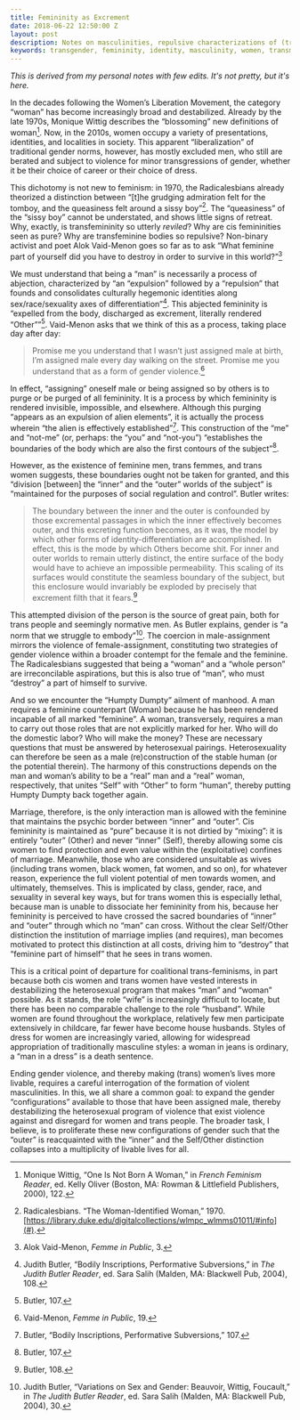 ```yaml
---
title: Femininity as Excrement
date: 2018-06-22 12:50:00 Z
layout: post
description: Notes on masculinities, repulsive characterizations of (trans)femininity, and potential springboards for coalitional feminist/trans activism.
keywords: transgender, femininity, identity, masculinity, women, transmisogyny, philosophy
---
```


*This is derived from my personal notes with few edits. It's not pretty, but it's here.*

In the decades following the Women’s Liberation Movement, the category “woman” has become increasingly broad and destabilized. Already by the late 1970s, Monique Wittig describes the “blossoming” new definitions of woman[^1]. Now, in the 2010s, women occupy a variety of presentations, identities, and localities in society. This apparent “liberalization” of traditional gender norms, however, has mostly excluded men, who still are berated and subject to violence for minor transgressions of gender, whether it be their choice of career or their choice of dress.

This dichotomy is not new to feminism: in 1970, the Radicalesbians already theorized a distinction between “[t]he grudging admiration felt for the tomboy, and the queasiness felt around a sissy boy”[^2]. The “queasiness” of the “sissy boy” cannot be understated, and shows little signs of retreat. Why, exactly, is transfemininity so utterly *reviled*? Why are cis femininities seen as pure? Why are transfeminine bodies so repulsive?  Non-binary activist and poet Alok Vaid-Menon goes so far as to ask “What feminine part of yourself did you have to destroy in order to survive in this world?”[^3]

We must understand that being a “man” is necessarily a process of abjection, characterized by “an “expulsion” followed by a “repulsion” that founds and consolidates culturally hegemonic identities along sex/race/sexuality axes of differentiation”[^4]. This abjected femininity is “expelled from the body, discharged as excrement, literally rendered “Other””[^5]. Vaid-Menon asks that we think of this as a process, taking place day after day:
> Promise me you understand that I wasn’t just assigned male at birth, I’m assigned male every day walking on the street. Promise me you understand that as a form of gender violence.[^6]

In effect, “assigning” oneself male or being assigned so by others is to purge or be purged of all femininity. It is a process by which femininity is rendered invisible, impossible, and elsewhere. Although this purging “appears as an expulsion of alien elements”, it is actually the process wherein “the alien is effectively established”[^7]. This construction of the “me” and “not-me” (or, perhaps: the “you” and “not-you”) “establishes the boundaries of the body which are also the first contours of the subject”[^8]. 

However, as the existence of feminine men, trans femmes, and trans women suggests, these boundaries ought not be taken for granted, and this “division [between] the “inner” and the “outer” worlds of the subject” is “maintained for the purposes of social regulation and control”. Butler writes:
> The boundary between the inner and the outer is confounded by those excremental passages in which the inner effectively becomes outer, and this excreting function becomes, as it was, the model by which other forms of identity-differentiation are accomplished. In effect, this is the mode by which Others become shit. For inner and outer worlds to remain utterly distinct, the entire surface of the body would have to achieve an impossible permeability. This scaling of its surfaces would constitute the seamless boundary of the subject, but this enclosure would invariably be exploded by precisely that excrement filth that it fears.[^9]

This attempted division of the person is the source of great pain, both for trans people and seemingly normative men. As Butler explains, gender is “a norm that we struggle to embody”[^10]. The coercion in male-assignment mirrors the violence of female-assignment, constituting two strategies of gender violence within a broader contempt for the female and the feminine. The Radicalesbians suggested that being a “woman” and a “whole person” are irreconcilable aspirations, but this is also true of “man”, who must “destroy” a part of himself to survive.

And so we encounter the “Humpty Dumpty” ailment of manhood. A man requires a feminine counterpart (Woman) because he has been rendered incapable of all marked “feminine”. A woman, transversely, requires a man to carry out those roles that are not explicitly marked for her. Who will do the domestic labor? Who will make the money? These are necessary questions that must be answered by heterosexual pairings. Heterosexuality can therefore be seen as a male (re)construction of the stable human (or the potential therein). The harmony of this constructions depends on the man and woman’s ability to be a “real” man and a “real” woman, respectively, that unites “Self” with “Other” to form “human”, thereby putting Humpty Dumpty back together again.

Marriage, therefore, is the only interaction man is allowed with the feminine that maintains the psychic border between “inner” and “outer”. Cis femininity is maintained as “pure” because it is not dirtied by “mixing”: it is entirely “outer” (Other) and never “inner” (Self), thereby allowing some cis women to find protection and even value within the (exploitative) confines of marriage. Meanwhile, those who are considered unsuitable as wives (including trans women, black women, fat women, and so on), for whatever reason, experience the full violent potential of men towards women, and ultimately, themselves. This is implicated by class, gender, race, and sexuality in several key ways, but for trans women this is especially lethal, because man is unable to dissociate her femininity from his, because her femininity is perceived to have crossed the sacred boundaries of “inner” and “outer” through which no “man” can cross. Without the clear Self/Other distinction the institution of marriage implies (and requires), man becomes motivated to protect this distinction at all costs, driving him to “destroy” that “feminine part of himself” that he sees in trans women.

This is a critical point of departure for coalitional trans-feminisms, in part because both cis women and trans women have vested interests in destabilizing the heterosexual program that makes “man” and “woman” possible. As it stands, the role “wife” is increasingly difficult to locate, but there has been no comparable challenge to the role “husband”. While women are found throughout the workplace, relatively few men participate extensively in childcare, far fewer have become house husbands. Styles of dress for women are increasingly varied, allowing for widespread appropriation of traditionally masculine styles: a woman in jeans is ordinary, a “man in a dress” is a death sentence. 

Ending gender violence, and thereby making (trans) women’s lives more livable, requires a careful interrogation of the formation of violent masculinities. In this, we all share a common goal: to expand the gender “configurations” available to those that have been assigned male, thereby destabilizing the heterosexual program of violence that exist violence against and disregard for women and trans people. The broader task, I believe, is to proliferate these new configurations  of gender such that the “outer” is reacquainted with the “inner” and the Self/Other distinction collapses into a multiplicity of livable lives for all.

[^1]:	Monique Wittig, “One Is Not Born A Woman,” in *French Feminism Reader*, ed. Kelly Oliver (Boston, MA: Rowman & Littlefield Publishers, 2000), 122.

[^2]:	Radicalesbians. “The Woman-Identified Woman,” 1970. [https://library.duke.edu/digitalcollections/wlmpc_wlmms01011/#info](#).

[^3]:	Alok Vaid-Menon, *Femme in Public*, 3.

[^4]:	Judith Butler, “Bodily Inscriptions, Performative Subversions,” in *The Judith Butler Reader*, ed. Sara Salih (Malden, MA: Blackwell Pub, 2004), 108.

[^5]:	Butler, 107.

[^6]:	Vaid-Menon, *Femme in Public*, 19.

[^7]:	Butler, “Bodily Inscriptions, Performative Subversions,” 107.

[^8]:	Butler, 107.

[^9]:	Butler, 108.

[^10]:	Judith Butler, “Variations on Sex and Gender: Beauvoir, Wittig, Foucault,” in *The Judith Butler Reader*, ed. Sara Salih (Malden, MA: Blackwell Pub, 2004), 30.
